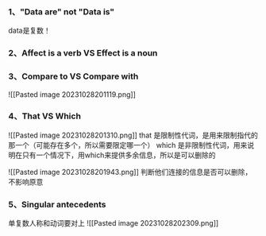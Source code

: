 ### 1、"Data are" not "Data is"
data是复数！

### 2、Affect is a verb  VS  Effect is a noun


### 3、Compare to VS Compare with
![[Pasted image 20231028201119.png]]

### 4、That VS Which
![[Pasted image 20231028201310.png]]
that 是限制性代词，是用来限制指代的那一个（可能存在多个，所以需要限定哪一个）
which 是非限制性代词，用来说明在只有一个情况下，用which来提供多余信息，所以是可以删除的

![[Pasted image 20231028201943.png]]
判断他们连接的信息是否可以删除，不影响原意

### 5、Singular antecedents
单复数人称和动词要对上
![[Pasted image 20231028202309.png]]

